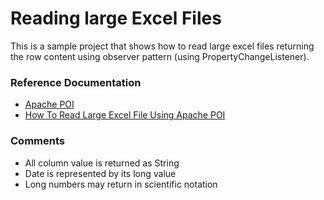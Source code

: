 # Reading large Excel Files

This is a sample project that shows how to read large excel files returning the row content using observer pattern (using PropertyChangeListener).

### Reference Documentation

* [Apache POI](https://poi.apache.org/)
* [How To Read Large Excel File Using Apache POI](https://roytuts.com/how-to-read-large-excel-file-using-apache-poi/)

### Comments

* All column value is returned as String
* Date is represented by its long value
* Long numbers may return in scientific notation
